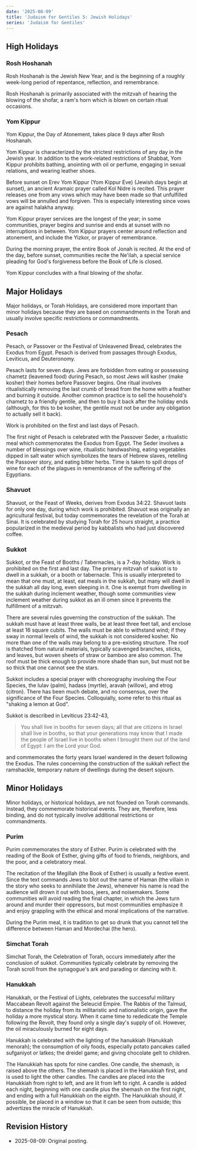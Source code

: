 ```yaml
---
date: '2025-08-09'
title: 'Judaism for Gentiles 5: Jewish Holidays'
series: 'Judaism for Gentiles'
---
```


## High Holidays

### Rosh Hoshanah

Rosh Hoshanah is the Jewish New Year, and is the beginning of a roughly week-long period of repentance, reflection, and remembrance.

Rosh Hoshanah is primarily associated with the mitzvah of hearing the blowing of the shofar, a ram's horn which is blown on certain ritual occasions.

### Yom Kippur

Yom Kippur, the Day of Atonement, takes place 9 days after Rosh Hoshanah.

Yom Kippur is characterized by the strictest restrictions of any day in the Jewish year. In addition to the work-related restrictions of Shabbat, Yom Kippur prohibits bathing, anointing with oil or perfume, engaging in sexual relations, and wearing leather shoes.

Before sunset on Erev Yom Kippur (Yom Kippur Eve) (Jewish days begin at sunset), an ancient Aramaic prayer called Kol Nidre is recited. This prayer releases one from any vows which may have been made so that unfulfilled vows will be annulled and forgiven. This is especially interesting since vows are against halakha anyway.

Yom Kippur prayer services are the longest of the year; in some communities, prayer begins and sunrise and ends at sunset with no interruptions in between. Yom Kippur prayers center around reflection and atonement, and include the Yizkor, or prayer of remembrance.

During the morning prayer, the entire Book of Jonah is recited. At the end of the day, before sunset, communities recite the Ne'ilah, a special service pleading for God's forgiveness before the Book of Life is closed.

Yom Kippur concludes with a final blowing of the shofar.

## Major Holidays

Major holidays, or Torah Holidays, are considered more important than minor holidays because they are based on commandments in the Torah and usually involve specific restrictions or commandments.

### Pesach

Pesach, or Passover or the Festival of Unleavened Bread, celebrates the Exodus from Egypt. Pesach is derived from passages through Exodus, Leviticus, and Deuteronomy.

Pesach lasts for seven days. Jews are forbidden from eating or possessing chametz (leavened food) during Pesach, so most Jews will kasher (make kosher) their homes before Passover begins. One ritual involves ritualistically removing the last crumb of bread from the home with a feather and burning it outside. Another common practice is to sell the household's chametz to a friendly gentile, and then to buy it back after the holiday ends (although, for this to be kosher, the gentile must not be under any obligation to actually sell it back).

Work is prohibited on the first and last days of Pesach.

The first night of Pesach is celebrated with the Passover Seder, a ritualistic meal which commemorates the Exodus from Egypt. The Seder involves a number of blessings over wine, ritualistic handwashing, eating vegetables dipped in salt water which symbolizes the tears of Hebrew slaves, retelling the Passover story, and eating bitter herbs. Time is taken to spill drops of wine for each of the plagues in remembrance of the suffering of the Egyptians.

### Shavuot

Shavuot, or the Feast of Weeks, derives from Exodus 34:22. Shavuot lasts for only one day, during which work is prohibited. Shavuot was originally an agricultural festival, but today commemorates the revelation of the Torah at Sinai. It is celebrated by studying Torah for 25 hours straight, a practice popularized in the medieval period by kabbalists who had just discovered coffee.

### Sukkot

Sukkot, or the Feast of Booths / Tabernacles, is a 7-day holiday. Work is prohibited on the first and last day. The primary mitzvah of sukkot is to dwell in a sukkah, or a booth or tabernacle. This is usually interpreted to mean that one must, at least, eat meals in the sukkah, but many will dwell in the sukkah all day long, even sleeping in it. One is exempt from dwelling in the sukkah during inclement weather, though some communities view inclement weather during sukkot as an ill omen since it prevents the fulfillment of a mitzvah.

There are several rules governing the construction of the sukkah. The sukkah must have at least three walls, be at least three feet tall, and enclose at least 16 square cubits. The walls must be able to withstand wind; if they sway in normal levels of wind, the sukkah is not considered kosher. No more than one of the walls may belong to a pre-existing structure. The roof is thatched from natural materials, typically scavenged branches, sticks, and leaves, but woven sheets of straw or bamboo are also common. The roof must be thick enough to provide more shade than sun, but must not be so thick that one cannot see the stars.

Sukkot includes a special prayer with choreography involving the Four Species, the lulav (palm), hadass (myrtle), aravah (willow), and etrog (citron). There has been much debate, and no consensus, over the significance of the Four Species. Colloquially, some refer to this ritual as "shaking a lemon at God".

Sukkot is described in Leviticus 23:42-43,

> You shall live in booths for seven days; all that are citizens in Israel shall live in booths, so that your generations may know that I made the people of Israel live in booths when I brought them out of the land of Egypt: I am the Lord your God.

and commemorates the forty years Israel wandered in the desert following the Exodus. The rules concerning the construction of the sukkah reflect the ramshackle, temporary nature of dwellings during the desert sojourn.

## Minor Holidays

Minor holidays, or historical holidays, are not founded on Torah commands. Instead, they commemorate historical events. They are, therefore, less binding, and do not typically involve additional restrictions or commandments.

### Purim

Purim commemorates the story of Esther. Purim is celebrated with the reading of the Book of Esther, giving gifts of food to friends, neighbors, and the poor, and a celebratory meal.

The recitation of the Megillah (the Book of Esther) is usually a festive event. Since the text commands Jews to blot out the name of Haman (the villain in the story who seeks to annihilate the Jews), whenever his name is read the audience will drown it out with boos, jeers, and noisemakers. Some communities will avoid reading the final chapter, in which the Jews turn around and murder their oppressors, but most communities emphasize it and enjoy grappling with the ethical and moral implications of the narrative.

During the Purim meal, it is tradition to get so drunk that you cannot tell the difference between Haman and Mordechai (the hero).

### Simchat Torah

Simchat Torah, the Celebration of Torah, occurs immediately after the conclusion of sukkot. Communities typically celebrate by removing the Torah scroll from the synagogue's ark and parading or dancing with it.

### Hanukkah

Hanukkah, or the Festival of Lights, celebrates the successful military Maccabean Revolt against the Seleucid Empire. The Rabbis of the Talmud, to distance the holiday from its militaristic and nationalistic origin, gave the holiday a more mystical story. When it came time to rededicate the Temple following the Revolt, they found only a single day's supply of oil. However, the oil miraculously burned for eight days.

Hanukkah is celebrated with the lighting of the hanukkiah (Hanukkah menorah); the consumption of oily foods, especially potato pancakes called sufganiyot or latkes; the dreidel game; and giving chocolate gelt to children.

The Hanukkiah has spots for nine candles. One candle, the shemash, is raised above the others. The shemash is placed in the Hanukkiah first, and is used to light the other candles. The candles are placed into the Hanukkiah from right to left, and are lit from left to right. A candle is added each night, beginning with one candle plus the shemash on the first night, and ending with a full Hanukkiah on the eighth. The Hanukkiah should, if possible, be placed in a window so that it can be seen from outside; this advertizes the miracle of Hanukkah.

## Revision History

- 2025-08-09: Original posting.